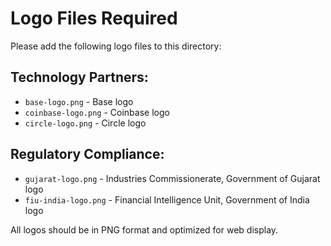 # Logo Files Required

Please add the following logo files to this directory:

## Technology Partners:
- `base-logo.png` - Base logo
- `coinbase-logo.png` - Coinbase logo  
- `circle-logo.png` - Circle logo

## Regulatory Compliance:
- `gujarat-logo.png` - Industries Commissionerate, Government of Gujarat logo
- `fiu-india-logo.png` - Financial Intelligence Unit, Government of India logo

All logos should be in PNG format and optimized for web display.
